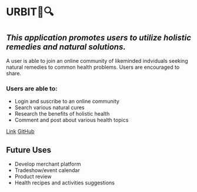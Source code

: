 # URBIT:herb::mag:

## *This application promotes users to utilize holistic remedies and natural solutions.*  

A user is able to join an online community of likeminded indviduals seeking natural remedies to common health problems. Users are encouraged to share.

### Users are able to:

* Login and suscribe to an online community
* Search various natural cures 
* Research the benefits of holistic health
* Comment and post about various health topics

[Link](https://powerful-cliffs-59731.herokuapp.com/)
[GitHub](https://github.com/MauriceWebb/Project_3)



## Future Uses
* Develop merchant platform
* Tradeshow/event calendar
* Product review
* Health recipes and activities suggestions 
 
